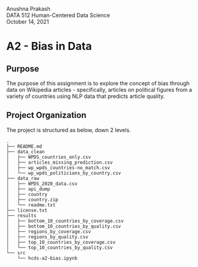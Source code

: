 Anushna Prakash  
DATA 512 Human-Centered Data Science  
October 14, 2021  

# A2 - Bias in Data

## Purpose
The purpose of this assignment is to explore the concept of bias through data on Wikipedia articles - specifically, articles on political figures from a variety of countries using NLP data that predicts article quality.

## Project Organization
The project is structured as below, down 2 levels.  
```
.
├── README.md
├── data_clean
│   ├── WPDS_countries_only.csv
│   ├── articles_missing_prediction.csv
│   ├── wp_wpds_countries-no_match.csv
│   └── wp_wpds_politicians_by_country.csv
├── data_raw
│   ├── WPDS_2020_data.csv
│   ├── api_dump
│   ├── country
│   ├── country.zip
│   └── readme.txt
├── license.txt
├── results
│   ├── bottom_10_countries_by_coverage.csv
│   ├── bottom_10_countries_by_quality.csv
│   ├── regions_by_coverage.csv
│   ├── regions_by_quality.csv
│   ├── top_10_countries_by_coverage.csv
│   └── top_10_countries_by_quality.csv
└── src
    └── hcds-a2-bias.ipynb
```